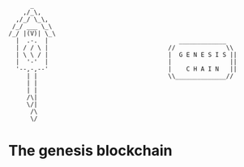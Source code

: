 

          _
        ,/_\,
      ,/_/ \_\,
     /_/ ___ \_\
    /_/ |(V)| \_\
      |  .-.  |                                    _____________
      | / / \ |                                 //              \\
      | \ \ / |                                 |  G E N E S I S ||
      |  '-'  |                                 |                ||
      '--,-,--'                                 |    C H A I N   ||
         | |                                    \\______________//
         | |
         | |
         /\|
         \/|
          /\
          \/



# The genesis blockchain
